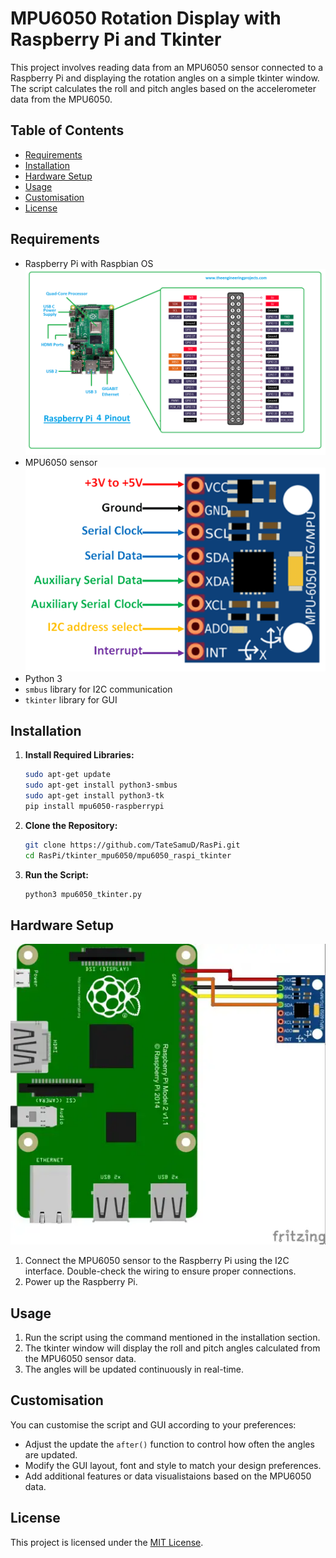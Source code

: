 # MPU6050 Rotation Display with Raspberry Pi and Tkinter

This project involves reading data from an MPU6050 sensor connected to a Raspberry Pi and displaying the rotation angles on a simple tkinter window. The script calculates the roll and pitch angles based on the accelerometer data from the MPU6050.

## Table of Contents

- [Requirements](#requirements)
- [Installation](#installation)
- [Hardware Setup](#hardware-setup)
- [Usage](#usage)
- [Customisation](#customisation)
- [License](#license)

## Requirements

- Raspberry Pi with Raspbian OS
![Raspberry Pi 4](/mpu6050_raspi_tkinter/misc/raspberry-pi-4.png)
- MPU6050 sensor
![MPU6050 Sensor](/mpu6050_raspi_tkinter/misc/MPU6050-Pinout.png)
- Python 3
- `smbus` library for I2C communication
- `tkinter` library for GUI

## Installation

1. **Install Required Libraries:**

   ```bash
   sudo apt-get update
   sudo apt-get install python3-smbus
   sudo apt-get install python3-tk
   pip install mpu6050-raspberrypi
   ```

2. **Clone the Repository:**

    ```bash
    git clone https://github.com/TateSamuD/RasPi.git
    cd RasPi/tkinter_mpu6050/mpu6050_raspi_tkinter
    ```

3. **Run the Script:**

    ```bash
    python3 mpu6050_tkinter.py
    ```

## Hardware Setup

![Raspberry Pi to MPU6050 snesor Connection](/mpu6050_raspi_tkinter/misc/mpu6050_raspi_connection.png)

1. Connect the MPU6050 sensor to the Raspberry Pi using the I2C interface. Double-check the wiring to ensure proper connections.
2. Power up the Raspberry Pi.

## Usage

1. Run the script using the command mentioned in the installation section.
2. The tkinter window will display the roll and pitch angles calculated from the MPU6050 sensor data.
3. The angles will be updated continuously in real-time.

## Customisation

You can customise the script and GUI according to your preferences:

- Adjust the update the `after()` function to control how often the angles are updated.
- Modify the GUI layout, font and style to match your design preferences.
- Add additional features or data visualistaions based on the MPU6050 data.

## License

This project is licensed under the [MIT License](/LICENSE).
